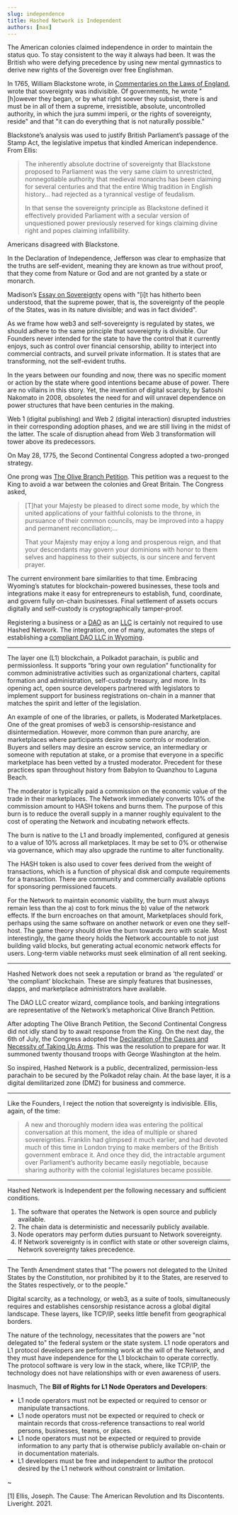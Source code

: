 ```yaml
---
slug: independence
title: Hashed Network is Independent
authors: [max]
---
```


The American colonies claimed independence in order to maintain the status quo. To stay consistent to the way it always had been. It was the British who were defying precedence by using new mental gymnastics to derive new rights of the Sovereign over free Englishman. 

In 1765, William Blackstone wrote, in [Commentaries on the Laws of England](https://www.gutenberg.org/files/30802/30802-h/30802-h.htm), wrote that sovereignty was indivisible. Of governments, he wrote  "[h]owever they began, or by what right soever they subsist, there is and must be in all of them a supreme, irresistible, absolute, uncontrolled authority, in which the jura summi imperii, or the rights of sovereignty, reside" and that "it can do everything that is not naturally possible."

Blackstone’s analysis was used to justify British Parliament’s passage of the Stamp Act, the legislative impetus that kindled American independence. From Ellis:

> The inherently absolute doctrine of sovereignty that Blackstone proposed to Parliament was the very same claim to unrestricted, nonnegotiable authority that medieval monarchs has been claiming for several centuries and that the entire Whig tradition in English history… had rejected as a tyrannical vestige of feudalism. 
>
> In that sense the sovereignty principle as Blackstone defined it effectively provided Parliament with a secular version of unquestioned power previously reserved for kings claiming divine right and popes claiming infallibility.

Americans disagreed with Blackstone.

In the Declaration of Independence, Jefferson was clear to emphasize that the truths are self-evident, meaning they are known as true without proof, that they come from Nature or God and are not granted by a state or monarch. 

Madison’s [Essay on Sovereignty](https://rotunda.upress.virginia.edu/founders/default.xqy?keys=FOEA-print-02-02-02-3188) opens with "[i]t has hitherto been understood, that the supreme power, that is, the sovereignty of the people of the States, was in its nature divisible; and was in fact divided". 

As we frame how web3 and self-sovereignty is regulated by states, we should adhere to the same principle that sovereignty is divisible. Our Founders never intended for the state to have the control that it currently enjoys, such as control over financial censorship, ability to interject into commercial contracts, and surveil private information. It is states that are transforming, not the self-evident truths. 

In the years between our founding and now, there was no specific moment or action by the state where good intentions became abuse of power. There are no villains in this story. Yet, the invention of digital scarcity, by Satoshi Nakomato in 2008, obsoletes the need for and will unravel dependence on power structures that have been centuries in the making.

Web 1 (digital publishing) and Web 2 (digital interaction) disrupted industries in their corresponding adoption phases, and we are still living in the midst of the latter. The scale of disruption ahead from Web 3 transformation will tower above its predecessors. 

On May 28, 1775, the Second Continental Congress adopted a two-pronged strategy. 

One prong was [The Olive Branch Petition](https://www.battlefields.org/learn/primary-sources/olive-branch-petition). This petition was a request to the King to avoid a war between the colonies and Great Britain. The Congress asked, 

> [T]hat your Majesty be pleased to direct some mode, by which the united applications of your faithful colonists to the throne, in pursuance of their common councils, may be improved into a happy and permanent reconciliation;…
>
> That your Majesty may enjoy a long and prosperous reign, and that your descendants may govern your dominions with honor to them selves and happiness to their subjects, is our sincere and fervent prayer. 

The current environment bare similarities to that time. Embracing Wyoming’s statutes for blockchain-powered businesses, these tools and integrations make it easy for entrepreneurs to establish, fund, coordinate, and govern fully on-chain businesses. Final settlement of assets occurs digitally and self-custody is cryptographically tamper-proof.

Registering a business or a [DAO](https://digiday.com/media/wtf-is-a-dao/) as an [LLC](https://en.wikipedia.org/wiki/Limited_liability_company) is certainly not required to use Hashed Network. The integration, one of many, automates the steps of establishing a [compliant DAO LLC in Wyoming](https://hashed.io/digitalness-2/). 

<hr/>

The layer one (L1) blockchain, a Polkadot parachain, is public and permissionless. It supports “bring your own regulation” functionality for common administrative activities such as organizational charters, capital formation and administration, self-custody treasury, and more.  In its opening act, open source developers partnered with legislators to implement support for business registrations on-chain in a manner that matches the spirit and letter of the legislation.

An example of one of the libraries, or pallets, is Moderated Marketplaces. One of the great promises of web3 is censorship-resistance and disintermediation. However, more common than pure anarchy, are marketplaces where participants desire some controls or moderation. Buyers and sellers may desire an escrow service, an intermediary or someone with reputation at stake, or a promise that everyone in a specific marketplace has been vetted by a trusted moderator. Precedent for these practices span throughout history from Babylon to Quanzhou to Laguna Beach. 

The moderator is typically paid a commission on the economic value of the trade in their marketplaces. The Network immediately converts 10% of the commission amount to HASH tokens and burns them. The purpose of this burn is to reduce the overall supply in a manner roughly equivalent to the cost of operating the Network and incubating network effects.

The burn is native to the L1 and broadly implemented, configured at genesis to a value of 10% across all marketplaces. It may be set to 0% or otherwise via governance, which may also upgrade the runtime to alter functionality.

The HASH token is also used to cover fees derived from the weight of transactions, which is a function of physical disk and compute requirements for a transaction. There are community and commercially available options for sponsoring permissioned faucets.

For the Network to maintain economic viability, the burn must always remain less than the a) cost to fork minus the b) value of the network effects. If the burn encroaches on that amount, Marketplaces should fork, perhaps using the same software on another network or even one they self-host. The game theory should drive the burn towards zero with scale. Most interestingly, the game theory holds the Network accountable to not just building valid blocks, but generating actual economic network effects for users. Long-term viable networks must seek elimination of all rent seeking.

<hr/>

Hashed Network does not seek a reputation or brand as ‘the regulated’ or ‘the compliant’ blockchain. These are simply features that businesses, dapps, and marketplace administrators have available.

The DAO LLC creator wizard, compliance tools, and banking integrations are representative of the Network’s metaphorical Olive Branch Petition.

After adopting The Olive Branch Petition, the Second Continental Congress did not idly stand by to await response from the King. On the next day, the 6th of July, the Congress adopted the [Declaration of the Causes and Necessity of Taking Up Arms](https://founders.archives.gov/documents/Jefferson/01-01-02-0113-0005). This was the resolution to prepare for war. It summoned twenty thousand troops with George Washington at the helm.

So inspired, Hashed Network is a public, decentralized, permission-less parachain to be secured by the Polkadot relay chain. At the base layer, it is a digital demilitarized zone (DMZ) for business and commerce.  

<hr/>

Like the Founders, I reject the notion that sovereignty is indivisible. Ellis, again, of the time: 

> A new and thoroughly modern idea was entering the political conversation at this moment, the idea of multiple or shared sovereignties. Franklin had glimpsed it much earlier, and had devoted much of this time in London trying to make members of the British government embrace it. And once they did, the intractable argument over Parliament’s authority became easily negotiable, because sharing authority with the colonial legislatures became possible.

<hr/>

Hashed Network is Independent per the following necessary and sufficient conditions.

1. The software that operates the Network is open source and publicly available.
2. The chain data is deterministic and necessarily publicly available.
3. Node operators may perform duties pursuant to Network sovereignty.
4. If Network sovereignty is in conflict with state or other sovereign claims, Network sovereignty takes precedence.


<hr/>

The Tenth Amendment states that "The powers not delegated to the United States by the Constitution, nor prohibited by it to the States, are reserved to the States respectively, or to the people."

Digital scarcity, as a technology, or web3, as a suite of tools, simultaneously requires and establishes censorship resistance across a global digital landscape. These layers, like TCP/IP, seeks little benefit from geographical borders. 

The nature of the technology, necessitates that the powers are "not delegated to" the federal system or the state system. L1 node operators and L1 protocol developers are performing work at the will of the Network, and they must have independence for the L1 blockchain to operate correctly. The protocol software is very low in the stack, where, like TCP/IP, the technology does not have relationships with or even awareness of users.


Inasmuch, The <b>Bill of Rights for L1 Node Operators and Developers</b>:
- L1 node operators must not be expected or required to censor or manipulate transactions. 
- L1 node operators must not be expected or required to check or maintain records that cross-reference transactions to real world persons, businesses, teams, or places. 
- L1 node operators must not be expected or required to provide information to any party that is otherwise publicly available on-chain or in documentation materials. 
- L1 developers must be free and independent to author the protocol desired by the L1 network without constraint or limitation. 


~ 


[1] Ellis, Joseph. The Cause: The American Revolution and Its Discontents. Liveright. 2021.
